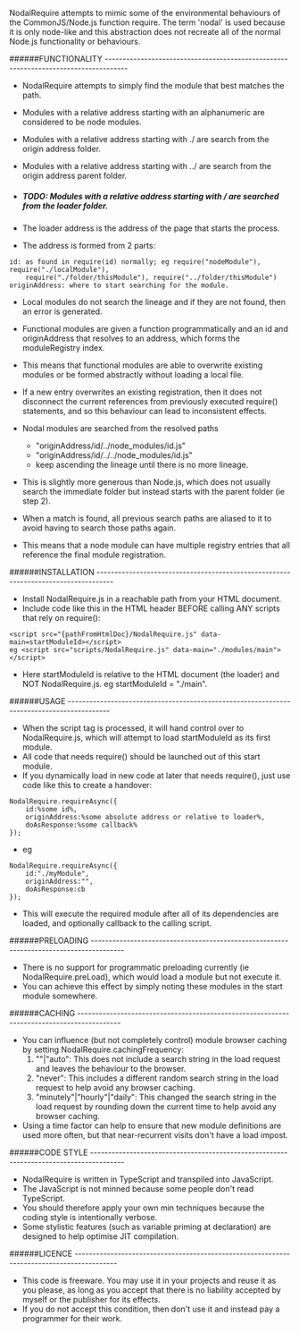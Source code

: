 NodalRequire attempts to mimic some of the environmental behaviours of the CommonJS/Node.js function require.
The term 'nodal' is used because it is only node-like and this abstraction does not recreate all of the 
normal Node.js functionality or behaviours.

######FUNCTIONALITY ------------------------------------------------------------------------------------
* NodalRequire attempts to simply find the module that best matches the path.
* Modules with a relative address starting with an alphanumeric are considered to be node modules.
* Modules with a relative address starting with ./ are search from the origin address folder.
* Modules with a relative address starting with ../ are search from the origin address parent folder.
* ##### TODO: Modules with a relative address starting with / are searched from the loader folder. #####

* The loader address is the address of the page that starts the process.
* The address is formed from 2 parts: 
```
id: as found in require(id) normally; eg require("nodeModule"), require("./localModule"), 
	require("./folder/thisModule"), require("../folder/thisModule")
originAddress: where to start searching for the module.
```
* Local modules do not search the lineage and if they are not found, then an error is generated.

* Functional modules are given a function programmatically and an id and originAddress that resolves to an address, which forms the moduleRegistry index.
* This means that functional modules are able to overwrite existing modules or be formed abstractly without loading a local file.
* If a new entry overwrites an existing registration, then it does not disconnect the current references from previously executed require() statements, and so this behaviour can lead to inconsistent effects.

* Nodal modules are searched from the resolved paths 
  * "originAddress/id/../node_modules/id.js"
  * "originAddress/id/../../node_modules/id.js"
  * keep ascending the lineage until there is no more lineage.

* This is slightly more generous than Node.js, which does not usually search the immediate folder but instead starts with the parent folder (ie step 2).
* When a match is found, all previous search paths are aliased to it to avoid having to search those paths again.
* This means that a node module can have multiple registry entries that all reference the final module registration.

######INSTALLATION -----------------------------------------------------------------------------------
* Install NodalRequire.js in a reachable path from your HTML document.
* Include code like this in the HTML header BEFORE calling ANY scripts that rely on require(): 
```
<script src="{pathFromHtmlDoc}/NodalRequire.js" data-main=startModuleId></script>
eg <script src="scripts/NodalRequire.js" data-main="./modules/main"></script>
```
* Here startModuleId is relative to the HTML document (the loader) and NOT NodalRequire.js.
	eg startModuleId = "./main".

######USAGE ------------------------------------------------------------------------------------------
* When the script tag is processed, it will hand control over to NodalRequire.js, which will attempt to load startModuleId as its first module.
* All code that needs require() should be launched out of this start module.
* If you dynamically load in new code at later that needs require(), just use code like this to create a handover:
```
NodalRequire.requireAsync({
	id:%some id%,
	originAddress:%some absolute address or relative to loader%,
	doAsResponse:%some callback%
});
```
* eg
```
NodalRequire.requireAsync({
	id:"./myModule",
	originAddress:"",
	doAsResponse:cb
});
```
* This will execute the required module after all of its dependencies are loaded, and optionally callback to the calling script.

######PRELOADING ---------------------------------------------------------------------------------------
* There is no support for programmatic preloading currently (ie NodalRequire.preLoad), which would load a module but not execute it.
* You can achieve this effect by simply noting these modules in the start module somewhere.

######CACHING ------------------------------------------------------------------------------------------
* You can influence (but not completely control) module browser caching by setting NodalRequire.cachingFrequency:
  1. ""|"auto": This does not include a search string in the load request and leaves the behaviour to the browser.
  2. "never": This includes a different random search string in the load request to help avoid any browser caching.
  3. "minutely"|"hourly"|"daily": This changed the search string in the load request by rounding down the current time to help avoid any browser caching.
* Using a time factor can help to ensure that new module definitions are used more often, but that near-recurrent visits don't have a load impost.

######CODE STYLE ---------------------------------------------------------------------------------------
* NodalRequire is written in TypeScript and transpiled into JavaScript.
* The JavaScript is not minned because some people don't read TypeScript.
* You should therefore apply your own min techniques because the coding style is intentionally verbose.
* Some stylistic features (such as variable priming at declaration) are designed to help optimise JIT compilation.

######LICENCE ------------------------------------------------------------------------------------------
* This code is freeware. You may use it in your projects and reuse it as you please, as long as you accept that there is no liability accepted by myself or the publisher for its effects.
* If you do not accept this condition, then don't use it and instead pay a programmer for their work. 
